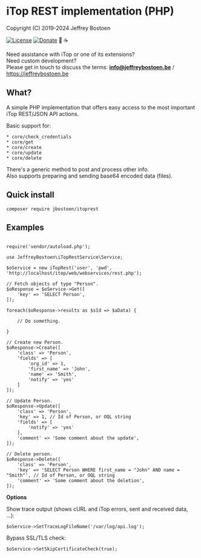 # iTop REST implementation (PHP)

Copyright (C) 2019-2024 Jeffrey Bostoen

[![License](https://img.shields.io/github/license/jbostoen/iTop-custom-extensions)](https://github.com/jbostoen/iTop-custom-extensions/blob/master/license.md)
[![Donate](https://img.shields.io/badge/Donate-PayPal-green.svg)](https://www.paypal.me/jbostoen)
🍻 ☕

Need assistance with iTop or one of its extensions?  
Need custom development?  
Please get in touch to discuss the terms: **info@jeffreybostoen.be** / https://jeffreybostoen.be

## What?

A simple PHP implementation that offers easy access to the most important iTop REST/JSON API actions.

Basic support for:

```
* core/check_credentials
* core/get
* core/create
* core/update
* core/delete
```

There's a generic method to post and process other info.  
Also supports preparing and sending base64 encoded data (files).


## Quick install

`composer require jbostoen/itoprest`


## Examples

```

require('vendor/autoload.php');

use JeffreyBostoen\iTopRestService\Service;

$oService = new iTopRest('user', 'pwd', 'http://localhost/itop/web/webservices/rest.php');

// Fetch objects of type "Person".
$oResponse = $oService->Get([
	'key' => 'SELECT Person',
]);

foreach($oResponse->results as $sId => $aData) {
	
	// Do something.

}

// Create new Person.
$oResponse->Create([
	'class' => 'Person',
	'fields' => [
		'org_id' => 1,
		'first_name' => 'John',
		'name' => 'Smith',
		'notify' => 'yes'
	]
]);

// Update Person.
$oResponse->Update([
	'class' => 'Person',
	'key' => 1, // Id of Person, or OQL string
	'fields' => [
		'notify' => 'yes'
	],
	'comment' => 'Some comment about the update',
]);

// Delete person.
$oResponse->Delete([
	'class' => 'Person',
	'key' => 'SELECT Person WHERE first_name = "John" AND name = "Smith"', // Id of Person, or OQL string
	'comment' => 'Some comment about the deletion',
]);

```

**Options**

Show trace output (shows cURL and iTop errors, sent and received data, ...):

```
$oService->SetTraceLogFileName('/var/log/api.log');
```

Bypass SSL/TLS check:
```
$oService->SetSkipCertificateCheck(true);
```

